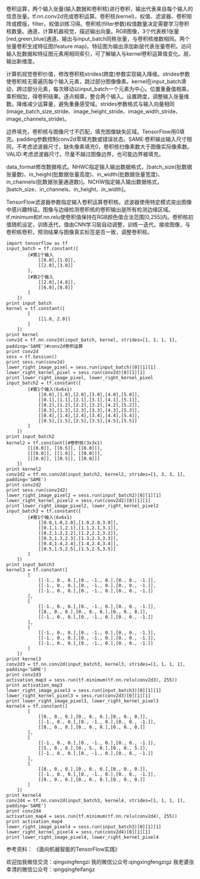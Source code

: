 卷积运算，两个输入张量(输入数据和卷积核)进行卷积，输出代表来自每个输入的信息张量。tf.nn.conv2d完成卷积运算。卷积核(kernel)，权值、滤波器、卷积矩阵或模版，filter。权值训练习得。卷积核(filter参数)权值数量决定需要学习卷积核数量。通道，计算机器视觉，描述输出向量。RGB图像，3个代表秩1张量[red,green,blue]通道。输出与input_batch同秩张量，与卷积核维数相同。两个张量卷积生成特征图(feature map)。特征图为输出添加新层代表张量卷积。访问输入批数据和特征图元素用相同索引，可了解输入与kernel卷积运算值变化。层，输出新维度。

计算机视觉卷积价值，修改卷积核strides(跨度)参数实现输入降维。strides参数使卷积核无需遍历每个输入元素，跳过部分图像像素。kernel在input_batch滑动，跨过部分元素，每次移动以input_batch一个元素为中心。位置重叠值相乘，乘积相加，得卷积结果。逐点相乘，整合两个输入。设置跨度，调整输入张量维数。降维减少运算量，避免重叠感受域。strides参数格式与输入向量相同(image_batch_size_stride、image_height_stride、image_width_stride、image_channels_stride)。

边界填充，卷积核与图像尺寸不匹配，填充图像缺失区域。TensorFlow用0填充。padding参数控制conv2d零填充数或错误状态。SAME:卷积输出输入尺寸相同，不考虑滤波器尺寸，缺失像素填充0，卷积核扫像素数大于图像实际像素数。VALID:考虑滤波器尺寸。尽量不越过图像边界，也可能边界被填充。

data_format修改数据格式。NHWC指定输入输出数据格式，[batch_size(批数据张量数)、in_height(批数据张量高度)、in_width(批数据张量宽度)、in_channels(批数据张量通道数)]。NCHW指定输入输出数据格式，[batch_size、in_channels、in_height、in_width]。

TensorFlow滤波器参数指定输入卷积运算卷积核。滤波器使用特定模式突出图像中感兴趣特征。图像与边缘检测卷积核的卷积输出是所有检测边缘区域。tf.minimum和tf.nn.relu使卷积值保持在RGB颜色值合法范围[0,255]内。卷积核初值随机设定，训练迭代，值由CNN学习层自动调整，训练一迭代，接收图像，与卷积核卷积，预测结果与图像真实标签是否一致，调整卷积核。


    import tensorflow as tf
    input_batch = tf.constant([
            [#第1个输入
                [[0.0],[1.0]],
                [[2.0],[3.0]]
            ],
            [#第2个输入
                [[2.0],[4.0]],
                [[6.0],[8.0]]
            ]
        ])
    print input_batch
    kernel = tf.constant([
            [
                [[1.0, 2.0]]
            ]
        ])
    print kernel
    conv2d = tf.nn.conv2d(input_batch, kernel, strides=[1, 1, 1, 1], padding='SAME')#conv2d卷积运算
    print conv2d
    sess = tf.Session()
    print sess.run(conv2d)
    lower_right_image_pixel = sess.run(input_batch)[0][1][1]
    lower_right_kernel_pixel = sess.run(conv2d)[0][1][1]
    print lower_right_image_pixel, lower_right_kernel_pixel
    input_batch2 = tf.constant([
            [#第1个输入(6x6x1)
                [[0.0],[1.0],[2.0],[3.0],[4.0],[5.0]],
                [[0.1],[1.1],[2.1],[3.1],[4.1],[5.1]],
                [[0.2],[1.2],[2.2],[3.2],[4.2],[5.2]],
                [[0.3],[1.3],[2.3],[3.3],[4.3],[5.3]],
                [[0.4],[1.4],[2.4],[3.4],[4.4],[5.4]],
                [[0.5],[1.5],[2.5],[3.5],[4.5],[5.5]]
            ]
        ])
    print input_batch2
    kernel2 = tf.constant([#卷积核(3x3x1)
            [[[0.0]], [[0.5]], [[0.0]]],
            [[[0.0]], [[1.0]], [[0.0]]],
            [[[0.0]], [[0.5]], [[0.0]]]
        ])
    print kernel2
    conv2d2 = tf.nn.conv2d(input_batch2, kernel2, strides=[1, 3, 3, 1], padding='SAME')
    print conv2d2
    print sess.run(conv2d2)
    lower_right_image_pixel2 = sess.run(input_batch2)[0][1][1]
    lower_right_kernel_pixel2 = sess.run(conv2d2)[0][1][1]
    print lower_right_image_pixel2, lower_right_kernel_pixel2
    input_batch3 = tf.constant([
            [#第1个输入(6x6x1)
                [[0.0,1.0,2.0],[1.0,2.0,3.0]],
                [[0.1,1.1,2.1],[1.1,2.1,3.1]],
                [[0.2,1.2,2.2],[1.2,2.2,3.2]],
                [[0.3,1.3,2.3],[1.3,2.3,3.3]],
                [[0.4,1.4,2.4],[1.4,2.4,3.4]],
                [[0.5,1.5,2.5],[1.5,2.5,3.5]]
            ]
        ])
    print input_batch3
    kernel3 = tf.constant([
            [
                [[-1., 0., 0.],[0., -1., 0.],[0., 0., -1.]],
                [[-1., 0., 0.],[0., -1., 0.],[0., 0., -1.]],
                [[-1., 0., 0.],[0., -1., 0.],[0., 0., -1.]]
            ],
            [
                [[-1., 0., 0.],[0., -1., 0.],[0., 0., -1.]],
                [[8., 0., 0.],[0., 8., 0.],[0., 0., 8.]],
                [[-1., 0., 0.],[0., -1., 0.],[0., 0., -1.]]
            ],
            [
                [[-1., 0., 0.],[0., -1., 0.],[0., 0., -1.]],
                [[-1., 0., 0.],[0., -1., 0.],[0., 0., -1.]],
                [[-1., 0., 0.],[0., -1., 0.],[0., 0., -1.]]
            ]
        ])
    print kernel3
    conv2d3 = tf.nn.conv2d(input_batch3, kernel3, strides=[1, 1, 1, 1], padding='SAME')
    print conv2d3
    activation_map3 = sess.run(tf.minimum(tf.nn.relu(conv2d3), 255))
    print activation_map3
    lower_right_image_pixel3 = sess.run(input_batch3)[0][1][1]
    lower_right_kernel_pixel3 = sess.run(conv2d3)[0][1][1]
    print lower_right_image_pixel3, lower_right_kernel_pixel3
    kernel4 = tf.constant([
            [
                [[0., 0., 0.],[0., 0., 0.],[0., 0., 0.]],
                [[-1., 0., 0.],[0., -1., 0.],[0., 0., -1.]],
                [[0., 0., 0.],[0., 0., 0.],[0., 0., 0.]]
            ],
            [
                [[-1., 0., 0.],[0., -1., 0.],[0., 0., -1.]],
                [[5., 0., 0.],[0., 5., 0.],[0., 0., 5.]],
                [[-1., 0., 0.],[0., -1., 0.],[0., 0., -1.]]
            ],
            [
                [[0., 0., 0.],[0., 0., 0.],[0., 0., 0.]],
                [[-1., 0., 0.],[0., -1., 0.],[0., 0., -1.]],
                [[0., 0., 0.],[0., 0., 0.],[0., 0., 0.]]
            ]
        ])
    print kernel4
    conv2d4 = tf.nn.conv2d(input_batch3, kernel4, strides=[1, 1, 1, 1], padding='SAME')
    print conv2d4
    activation_map4 = sess.run(tf.minimum(tf.nn.relu(conv2d4), 255))
    print activation_map4
    lower_right_image_pixel4 = sess.run(input_batch3)[0][1][1]
    lower_right_kernel_pixel4 = sess.run(conv2d4)[0][1][1]
    print lower_right_image_pixel4, lower_right_kernel_pixel4


参考资料：
《面向机器智能的TensorFlow实践》

欢迎加我微信交流：qingxingfengzi
我的微信公众号:qingxingfengzigz
我老婆张幸清的微信公众号：qingqingfeifangz